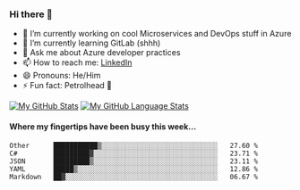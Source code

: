 ### Hi there 👋

- 🔭 I’m currently working on cool Microservices and DevOps stuff in Azure
- 🌱 I’m currently learning GitLab (shhh)
- 💬 Ask me about Azure developer practices
- 📫 How to reach me: [LinkedIn](https://www.linkedin.com/in/gordonbyers/)
- 😄 Pronouns: He/Him 
- ⚡ Fun fact: Petrolhead 🚙

[![My GitHub Stats](https://github-readme-stats.vercel.app/api/?username=gordonby&count_private=true&theme=tokyonight&showicons=true)]()
[![My GitHub Language Stats](https://github-readme-stats.vercel.app/api/top-langs/?username=gordonby&langs_count=5&theme=tokyonight)]()

#### Where my fingertips have been busy this week... 
<!--START_SECTION:waka-->
```text
Other      ███████████▒░░░░░░░░░░░░░░░░░░░░░░░░░░░░░   27.60 % 
C#         █████████▓░░░░░░░░░░░░░░░░░░░░░░░░░░░░░░░   23.71 % 
JSON       █████████▒░░░░░░░░░░░░░░░░░░░░░░░░░░░░░░░   23.11 % 
YAML       █████▒░░░░░░░░░░░░░░░░░░░░░░░░░░░░░░░░░░░   12.86 % 
Markdown   ██▓░░░░░░░░░░░░░░░░░░░░░░░░░░░░░░░░░░░░░░   06.67 % 
```
<!--END_SECTION:waka-->
